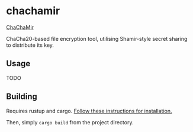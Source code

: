 # chachamir

[ChaChaMir](https://codeberg.org/ross-mckenzie/chachamir/raw/branch/development/assets/ccm_w_text.png "ChaChaMir")

ChaCha20-based file encryption tool, utilising Shamir-style secret sharing to distribute its key.

## Usage

TODO

## Building

Requires rustup and cargo. [Follow these instructions for installation.](https://doc.rust-lang.org/book/ch01-01-installation.html#installation)

Then, simply `cargo build` from the project directory.
